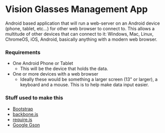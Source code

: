 # Vision Glasses Management App

Android based application that will run a web-server on an Android device (phone, tablet, etc...) for other web browser to connect to. This allows a multitude of other devices that can connect to it: Windows, Mac, Linux, ChromeOS, iOS, Android, basically anything with a modern web browser.

### Requirements

* One Android Phone or Tablet
	- This will be the device that holds the data.
* One or more devices with a web browser
	- Ideally these would be something a larger screen (13" or larger), a keyboard and a mouse. This is to help make data input easier.

### Stuff used to make this
 * [Bootstrap](https://github.com/twitter/bootstrap)
 * [backbone.js](https://github.com/documentcloud/backbone)
 * [require.js](https://github.com/jrburke/requirejs)
 * [Google Gson](https://code.google.com/p/google-gson/)
 